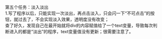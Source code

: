 ﻿第五个任务：淡入淡出<br>
1.写了程序以后，只能实现一次淡出，再点击淡入，只会闪一下“不可点击”的按钮，就过去了，不会实现淡入效果，透明度没有改变；<br>
查了好久，发现自己在最开始就将div的内容赋值给了一个text变量，导致每次判断进入的都是“淡出”的程序，text变量值没有更新；很需要注意了。


